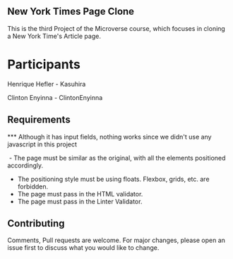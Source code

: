 ## New York Times Page Clone

This is the third Project of the Microverse course, which focuses in cloning a New York Time's Article page.
​
# Participants

​Henrique Hefler - Kasuhira

Clinton Enyinna - ClintonEnyinna

## Requirements

*** Although it has input fields, nothing works since we didn't use any javascript in this project

​ - The page must be similar as the original, with all the elements positioned accordingly.
 - The positioning style must be using floats. Flexbox, grids, etc. are forbidden.
 - The page must pass in the HTML validator.
 - The page must pass in the Linter Validator.

## Contributing

Comments, Pull requests are welcome. For major changes, please open an issue first to discuss what you would like to change.

